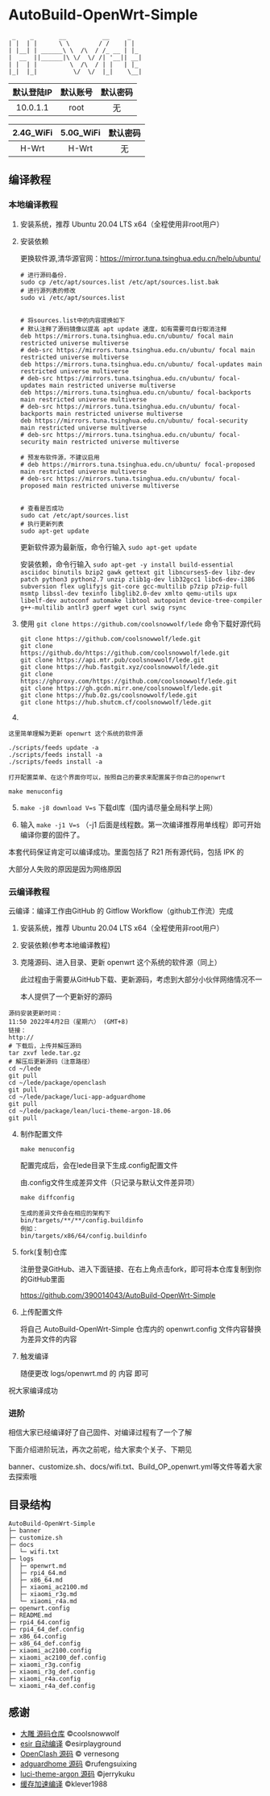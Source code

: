 # AutoBuild-OpenWrt-Simple

```
 _    _       __          __     _
| |  | |      \ \        / /    | |  
| |__| | ______\ \  /\  / /_ __ | |_ 
|  __  ||______|\ \/  \/ /| '__|| __|
| |  | |         \  /\  / | |   | |_ 
|_|  |_|          \/  \/  |_|    \__|
```
| 默认登陆IP | 默认账号 | 默认密码 |
| :-------: | :-------: | :------: |
| 10.0.1.1   | root     | 无 |

| 2.4G_WiFi | 5.0G_WiFi | 默认密码 |
| :-------: | :-------: | :-------: |
|   H-Wrt   | H-Wrt     | 无       |

## 编译教程

### 本地编译教程

1. 安装系统，推荐 Ubuntu 20.04 LTS x64（全程使用非root用户）

2. 安装依赖

   更换软件源,清华源官网：https://mirror.tuna.tsinghua.edu.cn/help/ubuntu/

   ```
   # 进行源码备份.
   sudo cp /etc/apt/sources.list /etc/apt/sources.list.bak
   # 进行源列表的修改
   sudo vi /etc/apt/sources.list
   
   
   # 将sources.list中的内容提换如下
   # 默认注释了源码镜像以提高 apt update 速度，如有需要可自行取消注释
   deb https://mirrors.tuna.tsinghua.edu.cn/ubuntu/ focal main restricted universe multiverse
   # deb-src https://mirrors.tuna.tsinghua.edu.cn/ubuntu/ focal main restricted universe multiverse
   deb https://mirrors.tuna.tsinghua.edu.cn/ubuntu/ focal-updates main restricted universe multiverse
   # deb-src https://mirrors.tuna.tsinghua.edu.cn/ubuntu/ focal-updates main restricted universe multiverse
   deb https://mirrors.tuna.tsinghua.edu.cn/ubuntu/ focal-backports main restricted universe multiverse
   # deb-src https://mirrors.tuna.tsinghua.edu.cn/ubuntu/ focal-backports main restricted universe multiverse
   deb https://mirrors.tuna.tsinghua.edu.cn/ubuntu/ focal-security main restricted universe multiverse
   # deb-src https://mirrors.tuna.tsinghua.edu.cn/ubuntu/ focal-security main restricted universe multiverse
   
   # 预发布软件源，不建议启用
   # deb https://mirrors.tuna.tsinghua.edu.cn/ubuntu/ focal-proposed main restricted universe multiverse
   # deb-src https://mirrors.tuna.tsinghua.edu.cn/ubuntu/ focal-proposed main restricted universe multiverse
   
   
   # 查看是否成功
   sudo cat /etc/apt/sources.list
   # 执行更新列表
   sudo apt-get update 
   ```

     更新软件源为最新版，命令行输入 `sudo apt-get update` 

     安装依赖，命令行输入 `sudo apt-get -y install build-essential asciidoc binutils bzip2 gawk gettext git libncurses5-dev libz-dev patch python3 python2.7 unzip zlib1g-dev lib32gcc1 libc6-dev-i386 subversion flex uglifyjs git-core gcc-multilib p7zip p7zip-full msmtp libssl-dev texinfo libglib2.0-dev xmlto qemu-utils upx libelf-dev autoconf automake libtool autopoint device-tree-compiler g++-multilib antlr3 gperf wget curl swig rsync`

3. 使用 `git clone https://github.com/coolsnowwolf/lede` 命令下载好源代码

   ```
   git clone https://github.com/coolsnowwolf/lede.git
   git clone https://github.do/https://github.com/coolsnowwolf/lede.git
   git clone https://api.mtr.pub/coolsnowwolf/lede.git
   git clone https://hub.fastgit.xyz/coolsnowwolf/lede.git
   git clone https://ghproxy.com/https://github.com/coolsnowwolf/lede.git
   git clone https://gh.gcdn.mirr.one/coolsnowwolf/lede.git
   git clone https://hub.0z.gs/coolsnowwolf/lede.git
   git clone https://hub.shutcm.cf/coolsnowwolf/lede.git
   ```


4. 

   ```
   这里简单理解为更新 openwrt 这个系统的软件源
   
   ./scripts/feeds update -a
   ./scripts/feeds install -a
   ./scripts/feeds install -a
   
   打开配置菜单、在这个界面你可以，按照自己的要求来配置属于你自己的openwrt
   
   make menuconfig
   ```

5. `make -j8 download V=s`  下载dl库（国内请尽量全局科学上网）

6. 输入 `make -j1 V=s` （-j1 后面是线程数。第一次编译推荐用单线程）即可开始编译你要的固件了。

本套代码保证肯定可以编译成功。里面包括了 R21 所有源代码，包括 IPK 的

大部分人失败的原因是因为网络原因

### 云编译教程

云编译：编译工作由GitHub 的 Gitflow Workflow（github工作流）完成

1. 安装系统，推荐 Ubuntu 20.04 LTS x64（全程使用非root用户）

2. 安装依赖(参考本地编译教程)

3. 克隆源码、进入目录、更新 openwrt 这个系统的软件源（同上）

   此过程由于需要从GitHub下载、更新源码，考虑到大部分小伙伴网络情况不一

   本人提供了一个更新好的源码

  ```shell
源码安装更新时间：
11:50 2022年4月2日（星期六） (GMT+8)
链接：
http://
# 下载后，上传并解压源码
tar zxvf lede.tar.gz
# 解压后更新源码（注意路径）
cd ~/lede
git pull
cd ~/lede/package/openclash
git pull
cd ~/lede/package/luci-app-adguardhome
git pull
cd ~/lede/package/lean/luci-theme-argon-18.06
git pull
  ```

4. 制作配置文件

   `make menuconfig`

   配置完成后，会在lede目录下生成.config配置文件

   由.config文件生成差异文件（只记录与默认文件差异项）

   `make diffconfig`

   ```
   生成的差异文件会在相应的架构下
   bin/targets/**/**/config.buildinfo
   例如：
   bin/targets/x86/64/config.buildinfo
   ```

5. fork(复制)仓库

     注册登录GitHub、进入下面链接、在右上角点击fork，即可将本仓库复制到你的GitHub里面

     https://github.com/390014043/AutoBuild-OpenWrt-Simple

6. 上传配置文件

   将自己 AutoBuild-OpenWrt-Simple 仓库内的 openwrt.config 文件内容替换为差异文件的内容

7. 触发编译

   随便更改 logs/openwrt.md 的 内容 即可

祝大家编译成功

### 进阶

相信大家已经编译好了自己固件、对编译过程有了一个了解

下面介绍进阶玩法，再次之前呢，给大家卖个关子、下期见

banner、customize.sh、docs/wifi.txt、Build_OP_openwrt.yml等文件等着大家去探索哦

## 目录结构

```
AutoBuild-OpenWrt-Simple
├─ banner
├─ customize.sh
├─ docs
│  └─ wifi.txt
├─ logs
│  ├─ openwrt.md
│  ├─ rpi4_64.md
│  ├─ x86_64.md
│  ├─ xiaomi_ac2100.md
│  ├─ xiaomi_r3g.md
│  └─ xiaomi_r4a.md
├─ openwrt.config
├─ README.md
├─ rpi4_64.config
├─ rpi4_64_def.config
├─ x86_64.config
├─ x86_64_def.config
├─ xiaomi_ac2100.config
├─ xiaomi_ac2100_def.config
├─ xiaomi_r3g.config
├─ xiaomi_r3g_def.config
├─ xiaomi_r4a.config
└─ xiaomi_r4a_def.config

```

## 感谢

- [大雕 源码仓库](https://github.com/coolsnowwolf/lede.git) ©coolsnowwolf
- [esir 自动编译](https://github.com/esirplayground/AutoBuild-OpenWrt.git) ©esirplayground
- [OpenClash 源码](https://github.com/vernesong/OpenClash.git)  © vernesong
- [adguardhome 源码](https://github.com/rufengsuixing/luci-app-adguardhome.git) ©rufengsuixing
- [luci-theme-argon 源码](https://github.com/jerrykuku/luci-theme-argon.git) ©jerrykuku
- [缓存加速编译](https://github.com/klever1988/cachewrtbuild) ©klever1988

